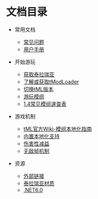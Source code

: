 # 文档目录

- 常用文档

    - [常见问题][FAQs]
    - [用户手册][UsersManual]

- 开始游玩

    - [获取泰拉瑞亚][GetTerraria]
    - [了解或获取tModLoader][WhatIsTML]
    - [切换tML版本][SwitchTMLVersion]
    - [游玩模组][GetTMods]
    - [1.4常见模组速查表][ModTable]

- 游戏机制

    - [tML官方Wiki-模组本地化指南][WikiLocalizationGuide]
    - [内置本地化支持][InternalLocalization]
    - [伤害性减益][DotBuffList]
    - [无敌帧机制][ImmunityFrames]

- 资源

    - [外部链接][ExternalLinks]
    - [泰拉瑞亚材质][TerrariaTexture]
    - [.NET6.0][.NET6.0]


[FAQs]: https://github.com/lyc-Lacewing/tMLAllInOne/blob/master/IssuesAndSolutions/FAQs.md
[UsersManual]: https://github.com/lyc-Lacewing/tMLAllInOne/blob/master/README.md#%E7%94%A8%E6%88%B7%E6%89%8B%E5%86%8C

[GetTerraria]: https://github.com/lyc-Lacewing/tMLAllInOne/blob/master/IssuesAndSolutions/tML/GetTerraria.md
[WhatIsTML]: https://github.com/lyc-Lacewing/tMLAllInOne/blob/master/IssuesAndSolutions/tML/WhatIsTML.md
[SwitchTMLVersion]: https://github.com/lyc-Lacewing/tMLAllInOne/blob/master/IssuesAndSolutions/tML/HowToChangeTMLVersion.md
[GetTMods]: https://github.com/lyc-Lacewing/tMLAllInOne/blob/master/IssuesAndSolutions/tML/InstallMods.md
[ModTable]: https://github.com/lyc-Lacewing/tMLAllInOne/blob/master/ModTable.md

[WikiLocalizationGuide]: https://github.com/tModLoader/tModLoader/wiki/zh-Localization-%E6%9C%AC%E5%9C%B0%E5%8C%96
[InternalLocalization]: https://github.com/lyc-Lacewing/tMLAllInOne/blob/master/Explained/LocalizationExplained/InternalLocalization.md
[DotBuffList]: https://github.com/lyc-Lacewing/tMLAllInOne/blob/master/Explained/BuffExplained/DotBuffList.md
[ImmunityFrames]: https://github.com/lyc-Lacewing/tMLAllInOne/blob/master/Explained/ImmunityFramesExplained/ImmunityFramesExplained.md

[ExternalLinks]: https://github.com/lyc-Lacewing/tMLAllInOne/blob/master/ExternalLinks.md
[TerrariaTexture]: https://github.com/lyc-Lacewing/tMLAllInOne/tree/master/Resources/TerrariaImages
[.NET6.0]: https://github.com/lyc-Lacewing/tMLAllInOne/tree/master/Resources/.NET6.0